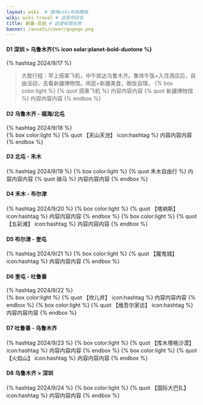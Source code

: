 ```yaml
---
layout: wiki  # 使用wiki布局模板
wiki: wiki-travel # 这是项目名
title: 新疆-总结 # 这是标题名称
banner: /assets/cover/gogogo.png
---
```


#### D1 深圳 > 乌鲁木齐{% icon solar:planet-bold-duotone %}
{% hashtag 2024/9/17 %} 
> 大致行程：早上搭乘飞机，中午抵达乌鲁木齐。集体午饭+入住酒店后，自由活动，去看新疆博物馆。闲逛+新疆美食，晚饭自理。
{% box color:light %}
{% quot 搭乘飞机 %}
内容内容内容
{% quot 新疆博物馆 %}
内容内容内容
{% endbox %}

#### D2 乌鲁木齐 - 福海/北屯
{% hashtag 2024/9/18 %}  
{% box color:light %}
{% quot 【天山天池】 icon:hashtag %}
内容内容内容
{% endbox %}

#### D3 北屯 - 禾木
{% hashtag 2024/9/19 %} 
{% box color:light %}
{% quot 禾木自由行 %}
内容内容内容
{% quot 骑马 %}
内容内容内容
{% endbox %}

#### D4 禾木 - 布尔津
{% hashtag 2024/9/20 %} 
{% box color:light %}
{% quot 【喀纳斯】 icon:hashtag %}
内容内容内容
{% endbox %}
{% box color:light %}
{% quot 【五彩滩】 icon:hashtag %}
内容内容内容
{% endbox %}

#### D5 布尔津 - 奎屯
{% hashtag 2024/9/21 %} 
{% box color:light %}
{% quot 【魔鬼城】 icon:hashtag %}
内容内容内容
{% endbox %}

#### D6 奎屯 - 吐鲁番
{% hashtag 2024/9/22 %}  
{% box color:light %}
{% quot 【坎儿井】 icon:hashtag %}
内容内容内容
{% endbox %}
{% box color:light %}
{% quot 【维吾尔家访】 icon:hashtag %}
内容内容内容
{% endbox %}

#### D7 吐鲁番 - 乌鲁木齐
{% hashtag 2024/9/23 %} 
{% box color:light %}
{% quot 【库木塔格沙漠】 icon:hashtag %}
内容内容内容
{% endbox %}
{% box color:light %}
{% quot 【火焰山】 icon:hashtag %}
内容内容内容
{% endbox %}
  
#### D8 乌鲁木齐 > 深圳
{% hashtag 2024/9/24 %} 
{% box color:light %}
{% quot 【国际大巴扎】 icon:hashtag %}
内容内容内容
{% endbox %}
